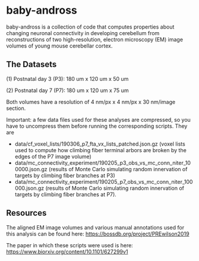 # baby-andross

baby-andross is a collection of code that computes properties about changing neuronal connectivity in developing cerebellum 
from reconstructions of two high-resolution, electron microscopy (EM) image volumes of young mouse cerebellar cortex.

## The Datasets
(1) Postnatal day 3 (P3): 180 um x 120 um x 50 um

(2) Postnatal day 7 (P7): 180 um x 120 um x 75 um

Both volumes have a resolution of 4 nm/px x 4 nm/px x 30 nm/image section.

Important: a few data files used for these analyses are compressed, so you have to uncompress them before running the corresponding scripts. They are
- data/cf_voxel_lists/190306_p7_fta_vx_lists_patched.json.gz (voxel lists used to compute how climbing fiber terminal arbors are broken by the edges of the P7 image volume)
- data/mc_connectivity_experiment/190205_p3_obs_vs_mc_conn_niter_100000.json.gz (results of Monte Carlo simulating random innervation of targets by climbing fiber branches at P3)
- data/mc_connectivity_experiment/190205_p7_obs_vs_mc_conn_niter_100000.json.gz (results of Monte Carlo simulating random innervation of targets by climbing fiber branches at P7).

## Resources
The aligned EM image volumes and various manual annotations used for this analysis can be found here:
https://bossdb.org/project/PREwilson2019

The paper in which these scripts were used is here:
https://www.biorxiv.org/content/10.1101/627299v1

